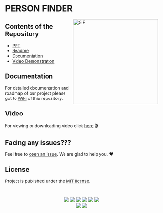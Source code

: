 <h1>PERSON FINDER</h1>

<img align="right" alt="GIF" height=280 src="https://image.freepik.com/free-vector/people-search-concept-illustration_114360-2656.jpg" />


## Contents of the Repository
- [PPT](https://github.com/Benevolo-Projects/person-finder/blob/master/PPT.pptx)
- [Readme](https://github.com/Benevolo-Projects/person-finder#readme)
- [Documentation](https://github.com/Benevolo-Projects/person-finder#documentation)
- [Video Demonstration](https://github.com/Benevolo-Projects/person-finder#video)

## Documentation
For detailed documentation and roadmap of our project please got to [Wiki](https://github.com/Benevolo-Projects/person-finder/wiki) of this repository.

## Video
For viewing or downloading video click [here](https://github.com/Benevolo-Projects/person-finder/blob/master/VIDEO%20DEMO.mp4) :clapper:

## Facing any issues???

Feel free to [open an issue](https://github.com/Benevolo-Projects/person-finder/issues/new?assignees=&labels=Query&title=Query). We are glad to help you. ❤️

## License
Project is published under the [MIT license](https://github.com/Benevolo-Projects/person-finder/blob/master/LICENSE).

<br>

<div align="center">
  
<a href="https://github.com/Benevolo-Projects/person-finder/stargazers"><img src="https://img.shields.io/github/stars/Benevolo-Projects/person-finder?style=flat"/></a>
<a href="https://github.com/Benevolo-Projects/person-finder/network/members"><img src="https://img.shields.io/github/forks/Benevolo-Projects/person-finder?style=flat"/></a>
<a href="https://github.com/Benevolo-Projects/person-finder/pulls"><img src="https://img.shields.io/github/issues-pr/Benevolo-Projects/person-finder?style=flat?color=yellow"/></a>
<a href="https://github.com/Benevolo-Projects/person-finder/issues"><img src="https://img.shields.io/github/issues/Benevolo-Projects/person-finder?style=flat"/></a>
<a href="https://github.com/Benevolo-Projects/person-finder/graphs/contributors"><img src="https://img.shields.io/github/contributors/Benevolo-Projects/person-finder?color=orange"/></a>
<a href="https://github.com/Benevolo-Projects/person-finder/blob/master/LICENSE"><img src="https://img.shields.io/github/license/Benevolo-Projects/person-finder?color=1abc9c"/></a>
<br>
![](https://img.shields.io/badge/Star-If_Liked-%23FF0000.svg?&style=flat&logoColor=white&color=white)
![](https://img.shields.io/badge/Fork-If_you_found_interesting-%23FF0000.svg?&style=flat&logoColor=white&color=white)<br>
</div>  






